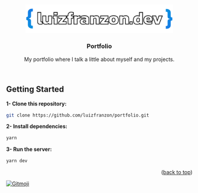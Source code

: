 <div id="top"></div>

<!-- PROJECT LOGO -->
<br />
<div align="center">
  <a href="https://github.com/luizfranzon/portfolio">
    <img src=".github/assets/logo.svg" alt="Logo" width="400">
  </a>

<h3 align="center">Portfolio</h3>

<p align="center">
    My portfolio where I talk a little about myself and my projects.
</p>

</div>

<br>

<!-- ABOUT THE PROJECT -->

<!-- ## About the project: -->

<!-- <img src="#"> -->

<!-- ### Built With -->

<!-- -   [React](https://pt-br.reactjs.org/)
-   [react-reveal](https://www.react-reveal.com/)
-   [typed.js](https://github.com/mattboldt/typed.js/) -->

<!-- GETTING STARTED -->

## Getting Started

**1- Clone this repository:**

```bash
git clone https://github.com/luizfranzon/portfolio.git
```

**2- Install dependencies:**

```bash
yarn
```

**3- Run the server:**

```bash
yarn dev
```



<!-- ROADMAP -->

<p align="right">(<a href="#top">back to top</a>)</p>
<a href="https://gitmoji.dev">
  <img src="https://img.shields.io/badge/gitmoji-%20😜%20😍-FFDD67.svg?style=flat-square" alt="Gitmoji">
</a>
